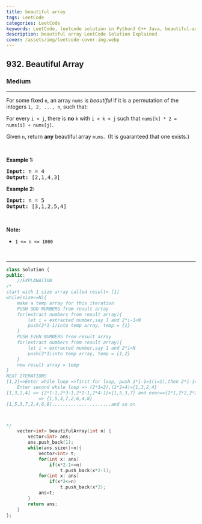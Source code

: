 ```yaml
---
title: beautiful array
tags: LeetCode
categories: LeetCode
keywords: LeetCode, leetcode solution in Python3 C++ Java, beautiful-array solution
description: beautiful array LeetCode Solution Explained
cover: /assets/img/leetcode-cover-img.webp
---
```





<h2>932. Beautiful Array</h2><h3>Medium</h3><hr><div><p>For some fixed <code>n</code>, an array <code>nums</code> is <em>beautiful</em> if it is a permutation of the integers <code>1, 2, ..., n</code>, such that:</p>

<p>For every <code>i &lt; j</code>, there is <strong>no</strong>&nbsp;<code>k</code> with <code>i &lt; k &lt; j</code>&nbsp;such that <code>nums[k] * 2 = nums[i] + nums[j]</code>.</p>

<p>Given <code>n</code>, return <strong>any</strong> beautiful array <code>nums</code>.&nbsp; (It is guaranteed that one exists.)</p>

<p>&nbsp;</p>

<p><strong>Example 1:</strong></p>

<pre><strong>Input: </strong>n = <span id="example-input-1-1">4</span>
<strong>Output: </strong><span id="example-output-1">[2,1,4,3]</span>
</pre>

<div>
<p><strong>Example 2:</strong></p>

<pre><strong>Input: </strong>n = <span id="example-input-2-1">5</span>
<strong>Output: </strong><span>[3,1,2,5,4]</span></pre>

<p>&nbsp;</p>
</div>

<p><strong>Note:</strong></p>

<ul>
	<li><code>1 &lt;= n &lt;= 1000</code></li>
</ul>

<div>
<div>&nbsp;</div>
</div>
</div>

---




```cpp
class Solution {
public:
    //EXPLANATION
/*
start with 1 size array called result= [1]
while(size<=N){
    make a temp array for this iteration
    PUSH ODD NUMBERS from result array
    for(extract numbers from result array){
        let i = extracted number,say 1 and 2*i-1<N
        push(2*1-1)into temp array, temp = {1}
    }
    PUSH EVEN NUMBERS from result array
    for(extract numbers from result array){
        let i = extracted number,say 1 and 2*i<N
        push(2*1)into temp array, temp = {1,2}
    }
    new result array = temp 
}
NEXT ITERATIONS
[1,2]=>Enter while loop =>first for loop, push 2*i-1=1(i=1),then 2*i-1=2*2-1=3 =>{1,3}
    Enter second while loop => (2*1=2),(2*2=4)={1,3,2,4}
[1,3,2,4] => {2*1-1,2*3-1,2*2-1,2*4-1}={1,5,3,7} and even=>{2*1,2*2,2*2,2*4}=>{2,6,4,8}
            => {1,5,3,7,2,6,4,8}
[1,5,3,7,2,4,6,8]......................and so on



*/
    vector<int> beautifulArray(int n) {
        vector<int> ans;
        ans.push_back(1);
        while(ans.size()<n){
            vector<int> t;
            for(int x: ans)
                if(x*2-1<=n)
                    t.push_back(x*2-1);
            for(int x: ans)
                if(x*2<=n)
                    t.push_back(x*2);
            ans=t;
        }
        return ans;
    }
};
```
